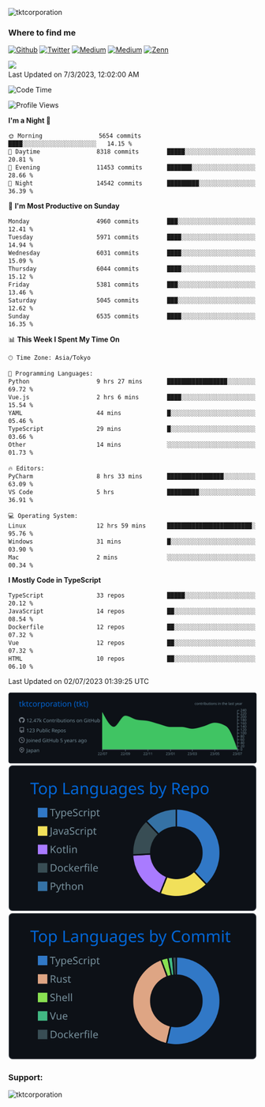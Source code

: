 <p align="left"> <img src="https://komarev.com/ghpvc/?username=tktcorporation&label=Profile%20views&color=0e75b6&style=flat" alt="tktcorporation" /> </p>

<h3>Where to find me</h3>
<p>
<a href="https://github.com/tktcorporation" target="_blank"><img alt="Github" src="https://img.shields.io/badge/GitHub-%2312100E.svg?&style=for-the-badge&logo=Github&logoColor=white" /></a>
<a href="https://twitter.com/tktcorporation" target="_blank"><img alt="Twitter" src="https://img.shields.io/badge/twitter-%231DA1F2.svg?&style=for-the-badge&logo=twitter&logoColor=white" /></a>
<a href="https://www.linkedin.com/in/tktcorporation" target="_blank"><img alt="Medium" src="https://img.shields.io/badge/linkdin-0a66c2.svg?&style=for-the-badge&logo=linkedin&logoColor=white" /></a>
<a href="https://qiita.com/tktcorporation" target="_blank"><img alt="Medium" src="https://img.shields.io/badge/qiita-55C500.svg?&style=for-the-badge&logo=qiita&logoColor=white" /></a>
<a href="https://zenn.dev/tktcorporation" target="_blank"><img alt="Zenn" src="https://img.shields.io/badge/Zenn-3EA8FF.svg?&style=for-the-badge&logo=Zenn&logoColor=white" /></a>
</p>

<!--START_SECTION:lapras-card-->
<a href="https://lapras.com/public/tktcorporation" target="_blank" rel="noopener noreferrer"><img src="https://lapras-card-generator.vercel.app/api/svg?e=3.87&b=3.48&i=3.58&b1=%23232323&b2=%236d6d6d&i1=%23212121&i2=%23818181&l=en" width="300" ></a>  
Last Updated on 7/3/2023, 12:02:00 AM
<!--END_SECTION:lapras-card-->
  
<!--START_SECTION:waka-->
![Code Time](http://img.shields.io/badge/Code%20Time-1%2C061%20hrs%205%20mins-blue)

![Profile Views](http://img.shields.io/badge/Profile%20Views-0-blue)

**I'm a Night 🦉** 

```text
🌞 Morning                5654 commits        ████░░░░░░░░░░░░░░░░░░░░░   14.15 % 
🌆 Daytime                8318 commits        █████░░░░░░░░░░░░░░░░░░░░   20.81 % 
🌃 Evening                11453 commits       ███████░░░░░░░░░░░░░░░░░░   28.66 % 
🌙 Night                  14542 commits       █████████░░░░░░░░░░░░░░░░   36.39 % 
```
📅 **I'm Most Productive on Sunday** 

```text
Monday                   4960 commits        ███░░░░░░░░░░░░░░░░░░░░░░   12.41 % 
Tuesday                  5971 commits        ████░░░░░░░░░░░░░░░░░░░░░   14.94 % 
Wednesday                6031 commits        ████░░░░░░░░░░░░░░░░░░░░░   15.09 % 
Thursday                 6044 commits        ████░░░░░░░░░░░░░░░░░░░░░   15.12 % 
Friday                   5381 commits        ███░░░░░░░░░░░░░░░░░░░░░░   13.46 % 
Saturday                 5045 commits        ███░░░░░░░░░░░░░░░░░░░░░░   12.62 % 
Sunday                   6535 commits        ████░░░░░░░░░░░░░░░░░░░░░   16.35 % 
```


📊 **This Week I Spent My Time On** 

```text
🕑︎ Time Zone: Asia/Tokyo

💬 Programming Languages: 
Python                   9 hrs 27 mins       █████████████████░░░░░░░░   69.72 % 
Vue.js                   2 hrs 6 mins        ████░░░░░░░░░░░░░░░░░░░░░   15.54 % 
YAML                     44 mins             █░░░░░░░░░░░░░░░░░░░░░░░░   05.46 % 
TypeScript               29 mins             █░░░░░░░░░░░░░░░░░░░░░░░░   03.66 % 
Other                    14 mins             ░░░░░░░░░░░░░░░░░░░░░░░░░   01.73 % 

🔥 Editors: 
PyCharm                  8 hrs 33 mins       ████████████████░░░░░░░░░   63.09 % 
VS Code                  5 hrs               █████████░░░░░░░░░░░░░░░░   36.91 % 

💻 Operating System: 
Linux                    12 hrs 59 mins      ████████████████████████░   95.76 % 
Windows                  31 mins             █░░░░░░░░░░░░░░░░░░░░░░░░   03.90 % 
Mac                      2 mins              ░░░░░░░░░░░░░░░░░░░░░░░░░   00.34 % 
```

**I Mostly Code in TypeScript** 

```text
TypeScript               33 repos            █████░░░░░░░░░░░░░░░░░░░░   20.12 % 
JavaScript               14 repos            ██░░░░░░░░░░░░░░░░░░░░░░░   08.54 % 
Dockerfile               12 repos            ██░░░░░░░░░░░░░░░░░░░░░░░   07.32 % 
Vue                      12 repos            ██░░░░░░░░░░░░░░░░░░░░░░░   07.32 % 
HTML                     10 repos            ██░░░░░░░░░░░░░░░░░░░░░░░   06.10 % 
```




 Last Updated on 02/07/2023 01:39:25 UTC
<!--END_SECTION:waka-->

[![](https://raw.githubusercontent.com/tktcorporation/tktcorporation/master/profile-summary-card-output/github_dark/0-profile-details.svg)](https://github.com/vn7n24fzkq/github-profile-summary-cards)
[![](https://raw.githubusercontent.com/tktcorporation/tktcorporation/master/profile-summary-card-output/github_dark/1-repos-per-language.svg)](https://github.com/vn7n24fzkq/github-profile-summary-cards) [![](https://raw.githubusercontent.com/tktcorporation/tktcorporation/master/profile-summary-card-output/github_dark/2-most-commit-language.svg)](https://github.com/vn7n24fzkq/github-profile-summary-cards)

<h3 align="left">Support:</h3>
<p><a href="https://www.buymeacoffee.com/tktcorporation"> <img align="left" src="https://cdn.buymeacoffee.com/buttons/v2/default-yellow.png" height="50" width="210" alt="tktcorporation" /></a></p><br><br>
